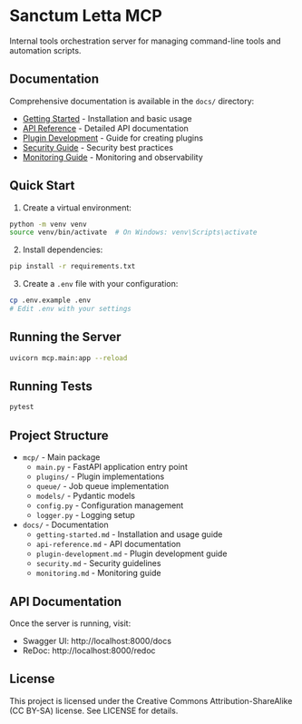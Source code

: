# Sanctum Letta MCP

Internal tools orchestration server for managing command-line tools and automation scripts.

## Documentation

Comprehensive documentation is available in the `docs/` directory:

- [Getting Started](docs/getting-started.md) - Installation and basic usage
- [API Reference](docs/api-reference.md) - Detailed API documentation
- [Plugin Development](docs/plugin-development.md) - Guide for creating plugins
- [Security Guide](docs/security.md) - Security best practices
- [Monitoring Guide](docs/monitoring.md) - Monitoring and observability

## Quick Start

1. Create a virtual environment:
```bash
python -m venv venv
source venv/bin/activate  # On Windows: venv\Scripts\activate
```

2. Install dependencies:
```bash
pip install -r requirements.txt
```

3. Create a `.env` file with your configuration:
```bash
cp .env.example .env
# Edit .env with your settings
```

## Running the Server

```bash
uvicorn mcp.main:app --reload
```

## Running Tests

```bash
pytest
```

## Project Structure

- `mcp/` - Main package
  - `main.py` - FastAPI application entry point
  - `plugins/` - Plugin implementations
  - `queue/` - Job queue implementation
  - `models/` - Pydantic models
  - `config.py` - Configuration management
  - `logger.py` - Logging setup
- `docs/` - Documentation
  - `getting-started.md` - Installation and usage guide
  - `api-reference.md` - API documentation
  - `plugin-development.md` - Plugin development guide
  - `security.md` - Security guidelines
  - `monitoring.md` - Monitoring guide

## API Documentation

Once the server is running, visit:
- Swagger UI: http://localhost:8000/docs
- ReDoc: http://localhost:8000/redoc 

## License

This project is licensed under the Creative Commons Attribution-ShareAlike (CC BY-SA) license. See LICENSE for details. 
